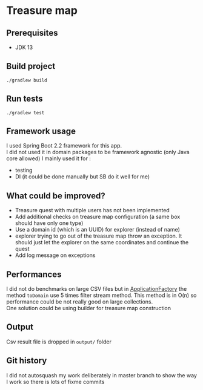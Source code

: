 # Treasure map

## Prerequisites

- JDK 13

## Build project

```
./gradlew build
```
## Run tests

```
./gradlew test
```

## Framework usage

I used Spring Boot 2.2 framework for this app.  
I did not used it in domain packages to be framework agnostic (only Java core allowed)
I mainly used it for :
- testing
- DI (it could be done manually but SB do it well for me) 

## What could be improved?

- Treasure quest with multiple users has not been implemented
- Add additional checks on treasure map configuration (a same box should have only one type)
- Use a domain id (which is an UUID) for explorer (instead of name)
- explorer trying to go out of the treasure map throw an exception. It should just let the explorer on the same coordinates and continue the quest
- Add log message on exceptions

## Performances

I did not do benchmarks on large CSV files but in [ApplicationFactory](src/main/java/com/fleboulch/treasuremap/application/exposition/ApplicationFactory.java) the method `toDomain` use 5 times filter stream method.
This method is in O(n) so performance could be not really good on large collections.  
One solution could be using builder for treasure map construction

## Output

Csv result file is dropped in `output/` folder

## Git history

I did not autosquash my work deliberately in master branch to show the way I work so there is lots of fixme commits
